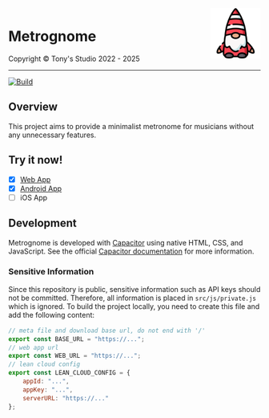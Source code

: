 <img src="src/assets/imgs/logo.png" alt="Metrognome Logo" width="100" height="100" align="right">

# Metrognome

Copyright &copy; Tony's Studio 2022 - 2025 

-----

[![Build](https://github.com/Lord-Turmoil/metrognome/actions/workflows/static.yml/badge.svg?branch=main)](https://github.com/Lord-Turmoil/metrognome/actions/workflows/static.yml)

## Overview

This project aims to provide a minimalist metronome for musicians without any unnecessary features.

## Try it now!

- [x] [Web App](https://metro.tonys-studio.top/)
- [x] [Android App](https://github.com/Lord-Turmoil/metrognome/releases/latest/download/metrognome-1.2.5.apk)
- [ ] iOS App

## Development

Metrognome is developed with [Capacitor](https://capacitorjs.com/) using native HTML, CSS, and JavaScript. See the official [Capacitor documentation](https://capacitorjs.com/docs) for more information.

### Sensitive Information

Since this repository is public, sensitive information such as API keys should not be committed. Therefore, all information is placed in `src/js/private.js` which is ignored. To build the project locally, you need to create this file and add the following content:

```javascript
// meta file and download base url, do not end with '/'
export const BASE_URL = "https://...";
// web app url
export const WEB_URL = "https://...";
// lean cloud config
export const LEAN_CLOUD_CONFIG = {
    appId: "...",
    appKey: "...",
    serverURL: "https://..."
};
```
